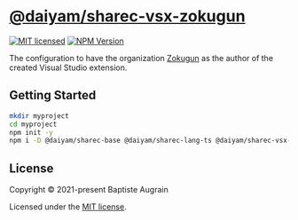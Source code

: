 [@daiyam/sharec-vsx-zokugun](https://github.com/daiyam/sharec-config/tree/master/packages/sharec-vsx-zokugun)
=============================================================================================================

[![MIT licensed](https://img.shields.io/badge/license-MIT-blue.svg)](./LICENSE)
[![NPM Version](https://img.shields.io/npm/v/@daiyam/sharec-vsx-zokugun.svg?colorB=green)](https://www.npmjs.com/package/@daiyam/sharec-vsx-zokugun)

The configuration to have the organization [Zokugun](https://github.com/zokugun) as the author of the created Visual Studio extension.

Getting Started
---------------

```sh
mkdir myproject
cd myproject
npm init -y
npm i -D @daiyam/sharec-base @daiyam/sharec-lang-ts @daiyam/sharec-vsx-ts @daiyam/sharec-vsx-zokugun
```

License
-------

Copyright &copy; 2021-present Baptiste Augrain

Licensed under the [MIT license](https://opensource.org/licenses/MIT).
